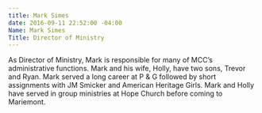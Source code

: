 ```yaml
---
title: Mark Simes
date: 2016-09-11 22:52:00 -04:00
Name: Mark Simes
Title: Director of Ministry
---
```


As Director of Ministry, Mark is responsible for many of MCC’s administrative functions. Mark and his wife, Holly, have two sons, Trevor and Ryan. Mark served a long career at P & G followed by short assignments with JM Smicker and American Heritage Girls. Mark and Holly have served in group ministries at Hope Church before coming to Mariemont.